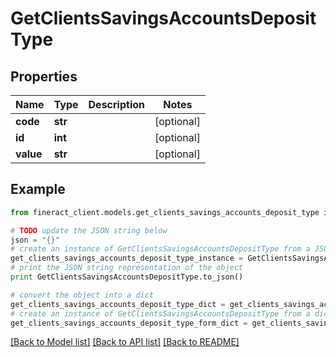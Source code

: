 # GetClientsSavingsAccountsDepositType


## Properties

Name | Type | Description | Notes
------------ | ------------- | ------------- | -------------
**code** | **str** |  | [optional] 
**id** | **int** |  | [optional] 
**value** | **str** |  | [optional] 

## Example

```python
from fineract_client.models.get_clients_savings_accounts_deposit_type import GetClientsSavingsAccountsDepositType

# TODO update the JSON string below
json = "{}"
# create an instance of GetClientsSavingsAccountsDepositType from a JSON string
get_clients_savings_accounts_deposit_type_instance = GetClientsSavingsAccountsDepositType.from_json(json)
# print the JSON string representation of the object
print GetClientsSavingsAccountsDepositType.to_json()

# convert the object into a dict
get_clients_savings_accounts_deposit_type_dict = get_clients_savings_accounts_deposit_type_instance.to_dict()
# create an instance of GetClientsSavingsAccountsDepositType from a dict
get_clients_savings_accounts_deposit_type_form_dict = get_clients_savings_accounts_deposit_type.from_dict(get_clients_savings_accounts_deposit_type_dict)
```
[[Back to Model list]](../README.md#documentation-for-models) [[Back to API list]](../README.md#documentation-for-api-endpoints) [[Back to README]](../README.md)


